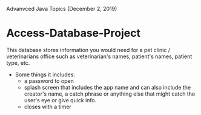Advanvced Java Topics (December 2, 2019)
# Access-Database-Project

This database stores information you would need for a pet clinic / veterinarians office such as veterinarian's names, patient's names, patient type, etc.
- Some things it includes: 
  -  a password to open
  -  splash screen that includes the app name and can also include the creator's name, a catch phrase or anything else that might catch the user's eye or give quick info. 
    - closes with a timer

